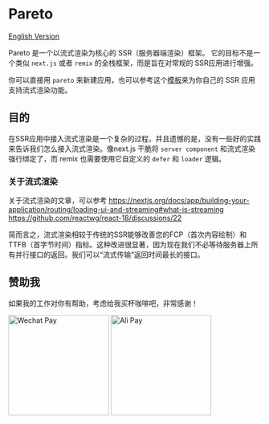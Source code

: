 # Pareto

[English Version](./README.md)

Pareto 是一个以流式渲染为核心的 SSR（服务器端渲染）框架。 它的目标不是一个类似 `next.js` 或者 `remix` 的全栈框架，而是旨在对常规的 SSR应用进行增强。

你可以直接用 `pareto` 来新建应用，也可以参考这个[模板](./examples/base/)来为你自己的 SSR 应用支持流式渲染功能。

## 目的

在SSR应用中接入流式渲染是一个复杂的过程，并且遗憾的是，没有一些好的实践来告诉我们怎么接入流式渲染。像next.js 干脆将 `server component` 和流式渲染强行绑定了，而 remix 也需要使用它自定义的 `defer` 和 `loader` 逻辑。

### 关于流式渲染

关于流式渲染的文章，可以参考 <https://nextjs.org/docs/app/building-your-application/routing/loading-ui-and-streaming#what-is-streaming> <https://github.com/reactwg/react-18/discussions/22>

简而言之，流式渲染相较于传统的SSR能够改善您的FCP（首次内容绘制）和TTFB（首字节时间）指标。这种改进很显著，因为现在我们不必等待服务器上所有并行接口的返回。我们可以“流式传输”返回时间最长的接口。


## 赞助我

如果我的工作对你有帮助，考虑给我买杯咖啡吧，非常感谢！

<p float="left">
  <img src="https://d21002cb.images-f3o.pages.dev/images/wechat.jpg" alt="Wechat Pay" width="200" />
  <img src="https://d21002cb.images-f3o.pages.dev/images/ali.jpg" alt="Ali Pay" width="200" />
</p>
